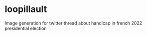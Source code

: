 # loopillault
Image generation for twitter thread about handicap in french 2022 presidential election
